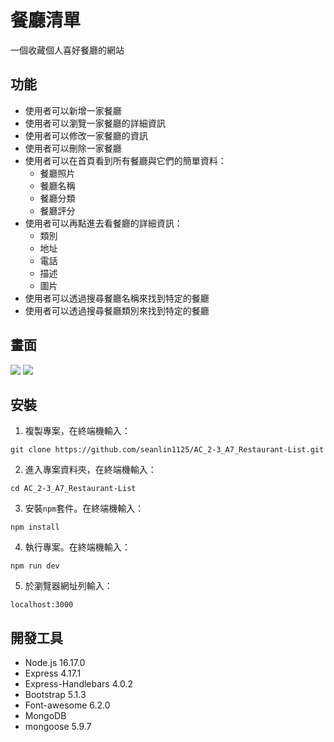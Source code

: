 # 餐廳清單
一個收藏個人喜好餐廳的網站
## 功能
+ 使用者可以新增一家餐廳
+ 使用者可以瀏覽一家餐廳的詳細資訊
+ 使用者可以修改一家餐廳的資訊
+ 使用者可以刪除一家餐廳
+ 使用者可以在首頁看到所有餐廳與它們的簡單資料：
  - 餐廳照片
  - 餐廳名稱
  - 餐廳分類
  - 餐廳評分
+ 使用者可以再點進去看餐廳的詳細資訊：
  - 類別
  - 地址
  - 電話
  - 描述
  - 圖片
+ 使用者可以透過搜尋餐廳名稱來找到特定的餐廳
+ 使用者可以透過搜尋餐廳類別來找到特定的餐廳
## 畫面
![](https://upload.cc/i1/2022/09/06/M4wSdt.png)
![](https://github.com/seanlin1125/AC_2-3_A1_Restaurant-List/blob/main/image/restaurant-list_restaurantInfo.png)
## 安裝
1. 複製專案，在終端機輸入：
```
git clone https://github.com/seanlin1125/AC_2-3_A7_Restaurant-List.git
```
2. 進入專案資料夾，在終端機輸入：
```
cd AC_2-3_A7_Restaurant-List
```
3. 安裝`npm`套件。在終端機輸入：
```
npm install
```
4. 執行專案。在終端機輸入：
```
npm run dev
```
5. 於瀏覽器網址列輸入：
```
localhost:3000
```
## 開發工具
+ Node.js 16.17.0
+ Express 4.17.1
+ Express-Handlebars 4.0.2
+ Bootstrap 5.1.3
+ Font-awesome 6.2.0
+ MongoDB
+ mongoose 5.9.7
